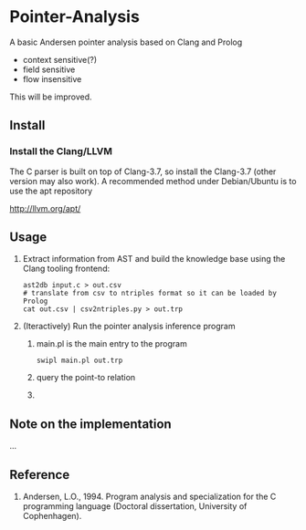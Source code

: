 # Pointer-Analysis

A basic Andersen pointer analysis based on Clang and Prolog

+ context sensitive(?)
+ field sensitive 
+ flow insensitive 

This will be improved.

## Install

### Install the Clang/LLVM 

The C parser is built on top of Clang-3.7, so install the Clang-3.7 
(other version may also work). 
A recommended method under Debian/Ubuntu is to use the apt repository

http://llvm.org/apt/

## Usage

1. Extract information from AST and build the knowledge base using the
Clang tooling frontend:

	```
	ast2db input.c > out.csv
	# translate from csv to ntriples format so it can be loaded by Prolog
	cat out.csv | csv2ntriples.py > out.trp
	```

2. (Iteractively) Run the pointer analysis inference program

	1. main.pl is the main entry to the program
	
    	```    
    	swipl main.pl out.trp
    	```	
	
	2. query the point-to relation
	3. 
	
## Note on the implementation

...


## Reference

1. Andersen, L.O., 1994. Program analysis and specialization for the C programming language (Doctoral dissertation, University of Cophenhagen).






